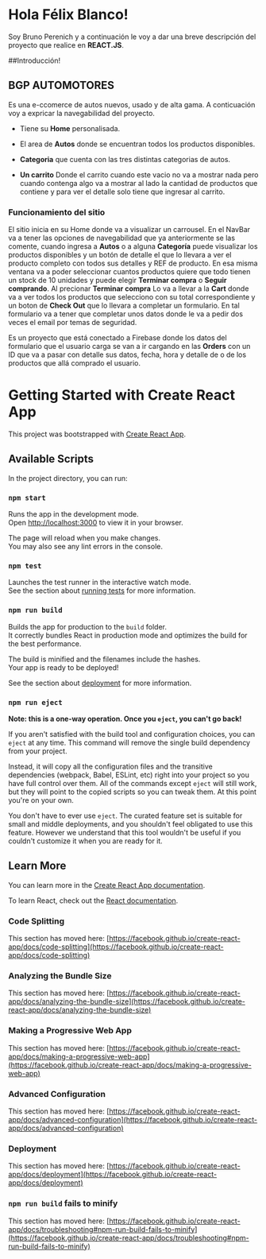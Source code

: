 # Hola Félix Blanco!

Soy Bruno Perenich y a continuación le voy a dar una breve descripción del proyecto que realice en **REACT.JS**.

##Introducción!

## BGP AUTOMOTORES

Es una e-ccomerce de autos nuevos, usado y de alta gama.
A conticuación voy a expricar la navegabilidad del proyecto.

- Tiene su **Home** personalisada.

- El area de **Autos** donde se encuentran todos los productos disponibles.

- **Categoria** que cuenta con las tres distintas categorias de autos.

- **Un carrito** Donde el carrito cuando este vacio no va a mostrar nada pero cuando contenga algo va a mostrar al lado la cantidad de productos que contiene y para ver el detalle solo tiene que ingresar al carrito.

### Funcionamiento del sitio

El sitio inicia en su Home donde va a visualizar un carrousel. En el NavBar va a tener las opciones de navegabilidad que ya anteriormente se las comente, cuando ingresa a **Autos** o a alguna **Categoría** puede visualizar los productos disponibles y un botón de detalle el que lo llevara a ver el producto completo con todos sus detalles y REF de producto. En esa misma ventana va a poder seleccionar cuantos productos quiere que todo tienen un stock de 10 unidades y puede elegir **Terminar compra** o **Seguir comprando**. Al precionar **Terminar compra** Lo va a llevar a la **Cart** donde va a ver todos los productos que selecciono con su total correspondiente y un boton de **Check Out** que lo llevara a completar un formulario. En tal formulario va a tener que completar unos datos donde le va a pedir dos veces el email por temas de seguridad.

Es un proyecto que está conectado a Firebase donde los datos del formulario que el usuario carga se van a ir cargando en las **Orders** con un ID que va a pasar con detalle sus datos, fecha, hora y detalle de o de los productos que allá comprado el usuario.


# Getting Started with Create React App

This project was bootstrapped with [Create React App](https://github.com/facebook/create-react-app).

## Available Scripts

In the project directory, you can run:

### `npm start`

Runs the app in the development mode.\
Open [http://localhost:3000](http://localhost:3000) to view it in your browser.

The page will reload when you make changes.\
You may also see any lint errors in the console.

### `npm test`

Launches the test runner in the interactive watch mode.\
See the section about [running tests](https://facebook.github.io/create-react-app/docs/running-tests) for more information.

### `npm run build`

Builds the app for production to the `build` folder.\
It correctly bundles React in production mode and optimizes the build for the best performance.

The build is minified and the filenames include the hashes.\
Your app is ready to be deployed!

See the section about [deployment](https://facebook.github.io/create-react-app/docs/deployment) for more information.

### `npm run eject`

**Note: this is a one-way operation. Once you `eject`, you can't go back!**

If you aren't satisfied with the build tool and configuration choices, you can `eject` at any time. This command will remove the single build dependency from your project.

Instead, it will copy all the configuration files and the transitive dependencies (webpack, Babel, ESLint, etc) right into your project so you have full control over them. All of the commands except `eject` will still work, but they will point to the copied scripts so you can tweak them. At this point you're on your own.

You don't have to ever use `eject`. The curated feature set is suitable for small and middle deployments, and you shouldn't feel obligated to use this feature. However we understand that this tool wouldn't be useful if you couldn't customize it when you are ready for it.

## Learn More

You can learn more in the [Create React App documentation](https://facebook.github.io/create-react-app/docs/getting-started).

To learn React, check out the [React documentation](https://reactjs.org/).

### Code Splitting

This section has moved here: [https://facebook.github.io/create-react-app/docs/code-splitting](https://facebook.github.io/create-react-app/docs/code-splitting)

### Analyzing the Bundle Size

This section has moved here: [https://facebook.github.io/create-react-app/docs/analyzing-the-bundle-size](https://facebook.github.io/create-react-app/docs/analyzing-the-bundle-size)

### Making a Progressive Web App

This section has moved here: [https://facebook.github.io/create-react-app/docs/making-a-progressive-web-app](https://facebook.github.io/create-react-app/docs/making-a-progressive-web-app)

### Advanced Configuration

This section has moved here: [https://facebook.github.io/create-react-app/docs/advanced-configuration](https://facebook.github.io/create-react-app/docs/advanced-configuration)

### Deployment

This section has moved here: [https://facebook.github.io/create-react-app/docs/deployment](https://facebook.github.io/create-react-app/docs/deployment)

### `npm run build` fails to minify

This section has moved here: [https://facebook.github.io/create-react-app/docs/troubleshooting#npm-run-build-fails-to-minify](https://facebook.github.io/create-react-app/docs/troubleshooting#npm-run-build-fails-to-minify)
